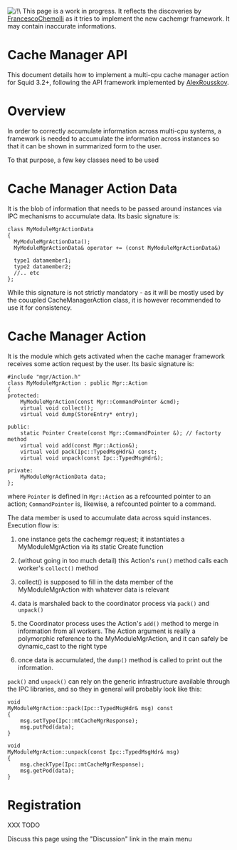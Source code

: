 ![/\!\\](https://wiki.squid-cache.org/wiki/squidtheme/img/alert.png)
This page is a work in progress. It reflects the discoveries by
[FrancescoChemolli](https://wiki.squid-cache.org/action/show/ProgrammingGuide/CacheMgrApi/FrancescoChemolli#)
as it tries to implement the new cachemgr framework. It may contain
inaccurate informations.

# Cache Manager API

This document details how to implement a multi-cpu cache manager action
for Squid 3.2+, following the API framework implemented by
[AlexRousskov](https://wiki.squid-cache.org/action/show/ProgrammingGuide/CacheMgrApi/AlexRousskov#).

# Overview

In order to correctly accumulate information across multi-cpu systems, a
framework is needed to accumulate the information across instances so
that it can be shown in summarized form to the user.

To that purpose, a few key classes need to be used

# Cache Manager Action Data

It is the blob of information that needs to be passed around instances
via IPC mechanisms to accumulate data. Its basic signature is:

    class MyModuleMgrActionData
    {
      MyModuleMgrActionData();
      MyModuleMgrActionData& operator += (const MyModuleMgrActionData&)
    
      type1 datamember1;
      type2 datamember2;
      //.. etc
    };

While this signature is not strictly mandatory - as it will be mostly
used by the couupled CacheManagerAction class, it is however recommended
to use it for consistency.

# Cache Manager Action

It is the module which gets activated when the cache manager framework
receives some action request by the user. Its basic signature is:

    #include "mgr/Action.h"
    class MyModuleMgrAction : public Mgr::Action
    {
    protected:
        MyModuleMgrAction(const Mgr::CommandPointer &cmd);
        virtual void collect();
        virtual void dump(StoreEntry* entry);
    
    public:
        static Pointer Create(const Mgr::CommandPointer &); // factorty method
        virtual void add(const Mgr::Action&);
        virtual void pack(Ipc::TypedMsgHdr&) const;
        virtual void unpack(const Ipc::TypedMsgHdr&);
    
    private:
        MyModuleMgrActionData data;
    };

where `Pointer` is defined in `Mgr::Action` as a refcounted pointer to
an action; `CommandPointer` is, likewise, a refcounted pointer to a
command.

The data member is used to accumulate data across squid instances.
Execution flow is:

1.  one instance gets the cachemgr request; it instantiates a
    MyModuleMgrAction via its static Create function

2.  (without going in too much detail) this Action's `run()` method
    calls each worker's `collect()` method

3.  collect() is supposed to fill in the data member of the
    MyModuleMgrAction with whatever data is relevant

4.  data is marshaled back to the coordinator process via `pack()` and
    `unpack()`

5.  the Coordinator process uses the Action's `add()` method to merge in
    information from all workers. The Action argument is really a
    polymorphic reference to the MyModuleMgrAction, and it can safely be
    dynamic\_cast to the right type

6.  once data is accumulated, the `dump()` method is called to print out
    the information.

`pack()` and `unpack()` can rely on the generic infrastructure available
through the IPC libraries, and so they in general will probably look
like this:

    void
    MyModuleMgrAction::pack(Ipc::TypedMsgHdr& msg) const
    {
        msg.setType(Ipc::mtCacheMgrResponse);
        msg.putPod(data);
    }
    
    void
    MyModuleMgrAction::unpack(const Ipc::TypedMsgHdr& msg)
    {
        msg.checkType(Ipc::mtCacheMgrResponse);
        msg.getPod(data);
    }

# Registration

XXX TODO

Discuss this page using the "Discussion" link in the main menu
